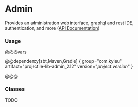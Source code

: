 # Admin

Provides an administration web interface, graphql and rest IDE, authentication, and more 
([API Documentation](../api/projectile-lib-admin/com/kyleu/projectile/index.html))

### Usage

@@@vars

@@dependency[sbt,Maven,Gradle] {
  group="com.kyleu"
  artifact="projectile-lib-admin_2.12"
  version="$project.version$"
}

@@@

### Classes

TODO
